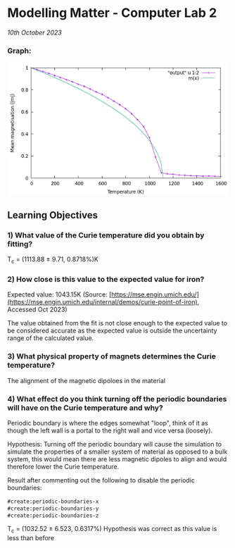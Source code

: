 # **Modelling Matter - Computer Lab 2**
*10th October 2023*

### **Graph:**
![Image of Graph](https://github.com/JamboPE/physics-modelling-matter/blob/main/2023-10-10/curie/Plotted_graph.png?raw=true)

## Learning Objectives

### **1) What value of the Curie temperature did you obtain by fitting?**
T<sub>c</sub> = (1113.88 ± 9.71, 0.8718%)K

### 2) **How close is this value to the expected value for iron?**
Expected value: 1043.15K (Source: [https://mse.engin.umich.edu/](https://mse.engin.umich.edu/internal/demos/curie-point-of-iron), Accessed Oct 2023)

The value obtained from the fit is not close enough to the expected value to be considered accurate as the expected value is outside the uncertainty range of the calculated value.

### 3) **What physical property of magnets determines the Curie temperature?**
The alignment of the magnetic dipoloes in the material

### 4) **What effect do you think turning off the periodic boundaries will have on the Curie temperature and why?**
Periodic boundary is where the edges somewhat "loop", think of it as though the left wall is a portal to the right wall and vice versa (loosely).

Hypothesis:
Turning off the periodic boundary will cause the simulation to simulate the properties of a smaller system of material as opposed to a bulk system, this would mean there are less magnetic dipoles to align and would therefore lower the Curie temperature.

Result after commenting out the following to disable the periodic boundaries:
```
#create:periodic-boundaries-x
#create:periodic-boundaries-y
#create:periodic-boundaries-z
```
T<sub>c</sub> = (1032.52 ± 6.523, 0.6317%)
Hypothesis was correct as this value is less than before
